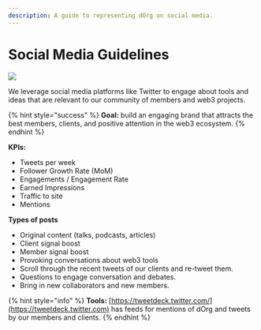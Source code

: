 ```yaml
---
description: A guide to representing dOrg on social media.
---
```


# Social Media Guidelines

![](https://media.giphy.com/media/Wsva5clCvbxcbFURFm/giphy.gif)

We leverage social media platforms like Twitter to engage about tools and ideas that are relevant to our community of members and web3 projects.

{% hint style="success" %}
**Goal:** build an engaging brand that attracts the best members, clients, and positive attention in the web3 ecosystem.
{% endhint %}

**KPIs:**

* Tweets per week
* Follower Growth Rate (MoM)
* Engagements / Engagement Rate
* Earned Impressions
* Traffic to site
* Mentions

**Types of posts**

* Original content (talks, podcasts, articles)
* Client signal boost
* Member signal boost
* Provoking conversations about web3 tools
* Scroll through the recent tweets of our clients and re-tweet them.
* Questions to engage conversation and debates.
* Bring in new collaborators and new members.

{% hint style="info" %}
**Tools:**  [https://tweetdeck.twitter.com/](https://tweetdeck.twitter.com) has feeds for mentions of dOrg and tweets by our members and clients.
{% endhint %}
